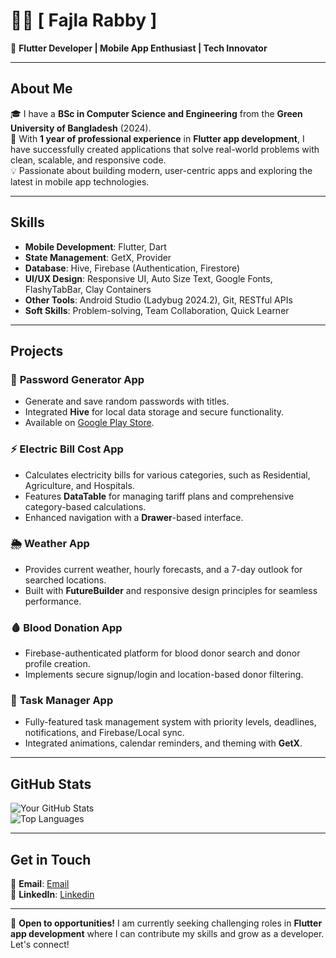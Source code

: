 # 👨‍💻 **[ Fajla Rabby ]**  
🌟 **Flutter Developer | Mobile App Enthusiast | Tech Innovator**  

---

## About Me  
🎓 I have a **BSc in Computer Science and Engineering** from the **Green University of Bangladesh** (2024).  
📱 With **1 year of professional experience** in **Flutter app development**, I have successfully created applications that solve real-world problems with clean, scalable, and responsive code.  
💡 Passionate about building modern, user-centric apps and exploring the latest in mobile app technologies.  

---

## Skills  
- **Mobile Development**: Flutter, Dart  
- **State Management**: GetX, Provider  
- **Database**: Hive, Firebase (Authentication, Firestore)  
- **UI/UX Design**: Responsive UI, Auto Size Text, Google Fonts, FlashyTabBar, Clay Containers  
- **Other Tools**: Android Studio (Ladybug 2024.2), Git, RESTful APIs  
- **Soft Skills**: Problem-solving, Team Collaboration, Quick Learner  

---

## Projects  
### 🔑 **Password Generator App**  
- Generate and save random passwords with titles.  
- Integrated **Hive** for local data storage and secure functionality.  
- Available on [Google Play Store](#).  

### ⚡ **Electric Bill Cost App**  
- Calculates electricity bills for various categories, such as Residential, Agriculture, and Hospitals.  
- Features **DataTable** for managing tariff plans and comprehensive category-based calculations.  
- Enhanced navigation with a **Drawer**-based interface.  

### 🌦️ **Weather App**  
- Provides current weather, hourly forecasts, and a 7-day outlook for searched locations.  
- Built with **FutureBuilder** and responsive design principles for seamless performance.  

### 🩸 **Blood Donation App**  
- Firebase-authenticated platform for blood donor search and donor profile creation.  
- Implements secure signup/login and location-based donor filtering.  

### 📝 **Task Manager App**  
- Fully-featured task management system with priority levels, deadlines, notifications, and Firebase/Local sync.  
- Integrated animations, calendar reminders, and theming with **GetX**.  

---

## GitHub Stats  
![Your GitHub Stats](https://github-readme-stats.vercel.app/api?username=YourGitHubUsername&show_icons=true&theme=radical)  
![Top Languages](https://github-readme-stats.vercel.app/api/top-langs/?username=YourGitHubUsername&layout=compact&theme=radical)  

---

## Get in Touch  
📧 **Email**: [Email](fajlarabby220@gmail.com)  
💼 **LinkedIn**: [Linkedin](https://www.linkedin.com/in/flutterdevrabby/) 


 <!--📱 **Portfolio**: [yourportfolio.com](#)   -->

---

📌 **Open to opportunities!** I am currently seeking challenging roles in **Flutter app development** where I can contribute my skills and grow as a developer. Let's connect!  

